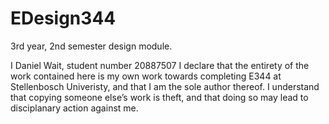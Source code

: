 # EDesign344

3rd year, 2nd semester design module.

I Daniel Wait, student number 20887507 I declare
that the entirety of the work contained here is my own work towards completing E344 at Stellenbosch
Univeristy, and that I am the sole author thereof. I understand that copying someone else’s work is
theft, and that doing so may lead to disciplanary action against me.
